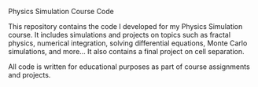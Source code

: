 Physics Simulation Course Code

This repository contains the code I developed for my Physics Simulation course. It includes simulations and projects on topics such as fractal physics, numerical integration, 
solving differential equations, Monte Carlo simulations, and more…
It also contains a final project on cell separation.

All code is written for educational purposes as part of course assignments and projects.
